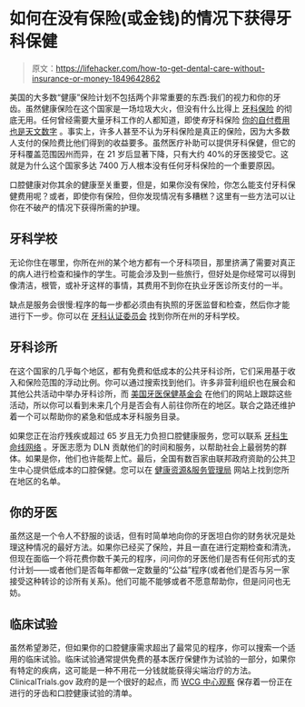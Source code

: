 # 如何在没有保险(或金钱)的情况下获得牙科保健

> 原文：<https://lifehacker.com/how-to-get-dental-care-without-insurance-or-money-1849642862>

美国的大多数“健康”保险计划不包括两个非常重要的东西:我们的视力和你的牙齿。虽然健康保险在这个国家是一场垃圾大火，但没有什么比得上 [牙科保险](https://lifehacker.com/is-dental-insurance-worth-it-1840267563) 的彻底无用。任何曾经需要大量牙科工作的人都知道，即使*有*牙科保险 [你的自付费用也是天文数字](https://www.consumerreports.org/insurance/private-dental-insurance-think-twice-before-buying/) 。事实上，许多人甚至不认为牙科保险是真正的保险，因为大多数人支付的保险费比他们得到的收益要多。虽然医疗补助可以提供牙科保健，但它的牙科覆盖范围因州而异，在 21 岁后显著下降，只有大约 40%的牙医接受它。这就是为什么这个国家多达 7400 万人根本没有任何牙科保险的一个重要原因。



口腔健康对你其余的健康至关重要，但是，如果你没有保险，你怎么能支付牙科保健费用呢？或者，即使你有保险，但你发现情况有多糟糕？这里有一些方法可以让你在不破产的情况下获得所需的护理。

## 牙科学校

无论你住在哪里，你所在州的某个地方都有一个牙科项目，那里挤满了需要对真正的病人进行检查和操作的学生。可能会涉及到一些旅行，但好处是你经常可以得到像清洁，根管，或补牙这样的事情，其费用不到你在执业牙医诊所支付的一半。

缺点是服务会很慢:程序的每一步都必须由有执照的牙医监督和检查，然后你才能进行下一步。你可以在 [牙科认证委员会](https://coda.ada.org/en/find-a-program/search-dental-programs#t=us&sort=%40codastatecitysort%20ascending) 找到你所在州的牙科学校。

## 牙科诊所

在这个国家的几乎每个地区，都有免费和低成本的公共牙科诊所，它们采用基于收入和保险范围的浮动比例。你可以通过搜索找到他们。许多非营利组织也在展会和其他公共活动中举办牙科诊所，而 [美国牙医保健基金会](https://adcf.net/clinic-schedule/) 在他们的网站上跟踪这些活动，所以你可以看到未来几个月是否会有人前往你所在的地区。联合之路还维护着一个可以帮助你的紧急和低成本牙科服务目录。

如果您正在治疗残疾或超过 65 岁且无力负担口腔健康服务，您可以联系 [牙科生命线网络](https://dentallifeline.org/about-us/) 。牙医志愿为 DLN 贡献他们的时间和服务，以帮助社会上最弱势的群体。如果是你，他们也许能帮上忙。最后，全国有数百家由联邦政府资助的公共卫生中心提供低成本的口腔保健。您可以在 [健康资源&服务管理局](https://findahealthcenter.hrsa.gov/) 网站上找到您所在地区的名单。

## 你的牙医

虽然这是一个令人不舒服的谈话，但有时简单地向你的牙医坦白你的财务状况是处理这种情况的最好方法。如果你已经买了保险，并且一直在进行定期检查和清洗，但现在面临一个将花费你数千美元的程序，问问你的牙医他们是否有任何形式的支付计划——或者他们是否每年都做一定数量的“公益”程序(或者他们是否与另一家接受这种转诊的诊所有关系)。他们可能不能够或者不愿意帮助你，但是问问也无妨。

## 临床试验

虽然希望渺茫，但如果你的口腔健康需求超出了最常见的程序，你可以搜索一个适用的临床试验。临床试验通常提供免费的基本医疗保健作为试验的一部分，如果你有特定的疾病，这可能是一种不用花一分钱就能获得尖端治疗的方法。ClinicalTrials.gov 政府的是一个很好的起点，而 [WCG 中心观察](https://www.centerwatch.com/clinical-trials/listings/therapeutic-area/2/dental-and-oral-health/) 保存着一份正在进行的牙齿和口腔健康试验的清单。